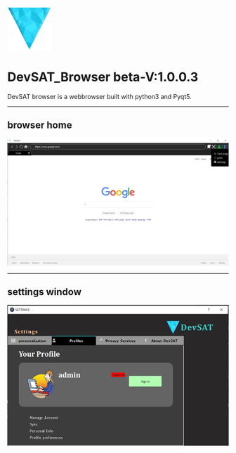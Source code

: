 <img src="static/devsat_x.png" width='100px' height="100px">

# DevSAT_Browser beta-V:1.0.0.3


DevSAT browser is a webbrowser built with python3 and Pyqt5.<hr>
## browser home
<img src="stock/photo_2021-04-15_13-33-03.jpg">

<hr>

## settings window

<img src="stock/devsatss.jpg">





